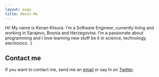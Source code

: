 ```yaml
---
layout: page
title: About Me
---
```


Hi! My name is Kenan Klisura. I'm a Software Engineer, currently living and working in Sarajevo, Bosnia and Herzegovina. I'm a passionate about programming and I love learning new stuff be it in science, technology, electronics. :)

## Contact me

If you want to contact me, send me an [email](mailto:kklisura@hotmail.com) or say hi on [Twitter](https://twitter.com/kklisura).